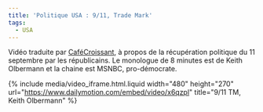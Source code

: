 ```yaml
---
title: 'Politique USA : 9/11, Trade Mark'
tags:
  - USA
---
```


Vidéo traduite par
[CaféCroissant](http://cafecroissant.fr/2008/bonne-nuit-et-bonne-chance/), à
propos de la récupération politique du 11 septembre par les républicains. Le
monologue de 8 minutes est de Keith Olbermann et la chaine est MSNBC,
pro-démocrate.

<!-- more -->

{% include media/video_iframe.html.liquid width="480" height="270" url="https://www.dailymotion.com/embed/video/x6qzpl" title="9/11 TM, Keith Olbermann" %}
